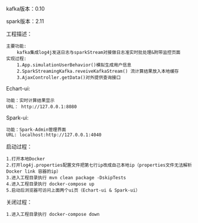 kafka版本：0.10

spark版本：2.11


工程描述：

    主要功能:
        kafka集成log4j发送日志与sparkStream对接做日志准实时批处理&附带监控页面
    实现过程:
        1.App.simulationUserBehavior()模拟生成用户信息
        2.SparkStreamingKafka.reveiveKafkaStream() 流计算结果放入本地缓存
        3.AjaxController.getData()对外提供查询接口


Echart-ui:

    功能：实时计算结果显示
    URL： http://127.0.0.1:8080
   

Spark-ui:

    功能：Spark-Admin管理界面
    URL: localhost:http://127.0.0.1:4040


启动过程：

    1.打开本地Docker
    2.打开log4j.properties配置文件把第七行ip改成自己本地ip（properties文件无法解析Docker link 容器的ip）
    3.进入工程目录执行 mvn clean package -DskipTests
    4.进入工程目录执行 docker-compose up
    5.启动后浏览器可访问上面两个ui页（Echart-ui & Spark-ui）
    
    
关闭过程：

    1.进入工程目录执行 docker-compose down

